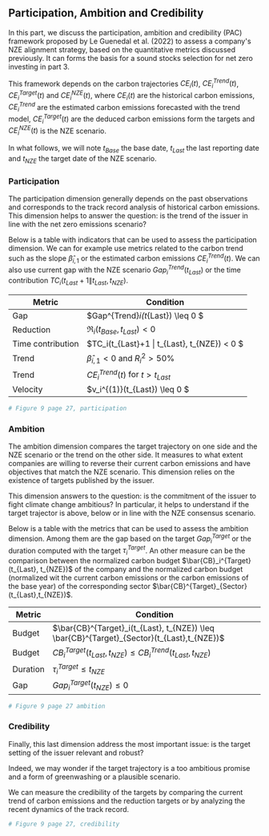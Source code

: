 

## Participation, Ambition and Credibility

In this part, we discuss the participation, ambition and credibility (PAC) framework proposed by Le Guenedal et al. (2022) to assess a company's NZE alignment strategy, based on the quantitative metrics discussed previously. It can forms the basis for a sound stocks selection for net zero investing in part 3.

This framework depends on the carbon trajectories $CE_i(t)$, $CE_i^{Trend}(t)$, $CE^{Target}_i(t)$ and $CE^{NZE}_i(t)$, where $CE_i(t)$ are the historical carbon emissions, $CE_i^{Trend}$ are the estimated carbon emissions forecasted with the trend model, $CE_i^{Target}(t)$ are the deduced carbon emissions form the targets and $CE^{NZE}_i(t)$ is the NZE scenario.

In what follows, we will note $t_{Base}$ the base date, $t_{Last}$ the last reporting date and $t_{NZE}$ the target date of the NZE scenario.
### Participation

The participation dimension generally depends on the past observations and corresponds to the track record analysis of historical carbon emissions.
This dimension helps to answer the question: is the trend of the issuer in line with the net zero emissions scenario? 

Below is a table with indicators that can be used to assess the participation dimension. We can for example use metrics related to the carbon trend such as the slope $\hat{\beta}_{i,1}$ or the estimated carbon emissions $CE_i^{Trend}(t)$. We can also use current gap with the NZE scenario $Gap^{Trend}_i(t_{Last})$ or the time contribution $TC_i(t_{Last}+1 \| t_{Last}, t_{NZE})$.

| Metric | Condition |  
|---|---|
| Gap  | $Gap^{Trend}_i(t_{Last}) \leq 0 $  | 
| Reduction  | $\mathfrak{R}_i(t_{Base},t_{Last}) < 0$  |  
| Time contribution  | $TC_i(t_{Last}+1 \| t_{Last}, t_{NZE}) < 0 $  | 
| Trend  | $\hat{\beta}_{i,1} < 0$ and $R^2_i > 50\%$  |
| Trend  | $CE^{Trend}_i(t)$ for $t > t_{Last}$  |
| Velocity  | $v_i^{(1)}(t_{Last}) \leq 0 $  |

```Python
# Figure 9 page 27, participation
```

### Ambition 


The ambition dimension compares the target trajectory on one side and the NZE scenario or the trend on the other side. It measures to what extent companies are willing to reverse their current carbon emissions and have objectives that match the NZE scenario. This dimension relies on the existence of targets published by the issuer.

This dimension answers to the question: is the commitment of the issuer to fight climate change ambitious? In particular, it helps to understand if the target trajector is above, below or in line with the NZE consensus scenario.

Below is a table with the metrics that can be used to assess the ambition dimension. Among them are the gap based on the target $Gap_i^{Target}$ or the duration computed with the target $\tau^{Target}_i$. An other measure can be the comparison between the normalized carbon budget $\bar{CB}_i^{Target}(t_{Last}, t_{NZE})$ of the company and the normalized carbon budget (normalized wit the current carbon emissions or the carbon emissions of the base year) of the corresponding sector $\bar{CB}^{Target}_{Sector}(t_{Last},t_{NZE})$.

| Metric | Condition |  
|---|---|
| Budget  | $\bar{CB}^{Target}_i(t_{Last}, t_{NZE}) \leq \bar{CB}^{Target}_{Sector}(t_{Last},t_{NZE})$  | 
| Budget  | $CB^{Target}_i(t_{Last}, t_{NZE}) \leq CB^{Trend}_i(t_{Last},t_{NZE})$  | 
| Duration  | $\tau_i^{Target} \leq t_{NZE}$  | 
| Gap  | $Gap^{Target}_i(t_{NZE}) \leq 0$  | 

```Python
# Figure 9 page 27 ambition
```

### Credibility 

Finally, this last dimension address the most important issue: is the target setting of the issuer relevant and robust? 

Indeed, we may wonder if the target trajectory is a too ambitious promise and a form of greenwashing or a plausible scenario.

We can measure the credibility of the targets by comparing the current trend of carbon emissions and the reduction targets or by analyzing the recent dynamics of the track record.

```Python
# Figure 9 page 27, credibility
```